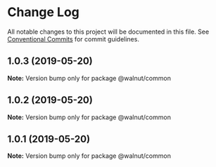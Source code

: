 # Change Log

All notable changes to this project will be documented in this file.
See [Conventional Commits](https://conventionalcommits.org) for commit guidelines.

## 1.0.3 (2019-05-20)

**Note:** Version bump only for package @walnut/common





## 1.0.2 (2019-05-20)

**Note:** Version bump only for package @walnut/common





## 1.0.1 (2019-05-20)

**Note:** Version bump only for package @walnut/common
